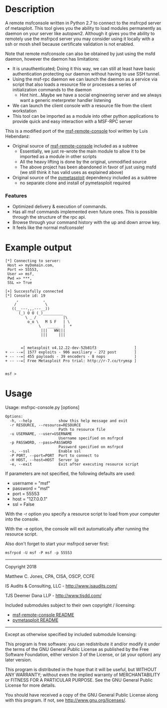 # Description
A remote msfconsole written in Python 2.7 to connect to the msfrcpd server of metasploit.
This tool gives you the ability to load modules permanently as daemon on your server like autopwn2.
Although it gives you the ability to remotely use the msfrpcd server you may consider using it locally with a ssh or mosh shell because certificate validation is not enabled.

Note that remote msfconsole can also be obtained by just using the msfd daemon, however the daemon has limitations:
 - It is unauthenticated; Doing it this way, we can still at least have basic authentication protecting our daemon without having to use SSH tunnel.
 - Using the msf-rpc daemon we can launch the daemon as a service via script that also loads a resource file or processes a series of initialization commands to the daemon
    - Hint hint...Maybe we have a social engineering server and we always want a generic meterpreter handler listening
 - We can launch the client console with a resource file from the client workstation
 - This tool can be imported as a module into other python applications to provide quick and easy interaction with a MSF-RPC server

This is a modified port of the [msf-remote-console](https://github.com/Luis-Hebendanz/msf-remote-console) tool written by Luis Hebendanz:
- Original source of [msf-remote-console](https://github.com/Luis-Hebendanz/msf-remote-console) included as a subtree
    - Essentially, we just re-wrote the main module to allow it to be imported as a module in other scripts
    - All the heavy lifting is done by the original, unmodified source
    - The above project has been abandoned in favor of just using msfd (we still think it has valid uses as explained above)
- Original source of the [pymetasploit](https://github.com/allfro/pymetasploit) dependency included as a subtree
    - no separate clone and install of pymetasploit required

### Features
- Optimized delivery & execution of commands.
- Has all msf commands implemented even future ones. This is possible through the structure of the rpc api.
- Browse through your command history with the up and down arrow key.
- It feels like the normal msfconsole!


# Example output
```
[*] Connecting to server:
 Host => myDomain.com,
 Port => 55553,
 User => msf,
 Pwd => ***,
 SSL => True

[+] Successfully connected
[*] Console id: 19
     ,           ,
    /             \
   ((__---,,,---__))
      (_) O O (_)_________
         \ _ /            |\
          o_o \   M S F   | \
               \   _____  |  *
                |||   WW|||
                |||     |||


       =[ metasploit v4.12.22-dev-52b81f3                 ]
+ -- --=[ 1577 exploits - 906 auxiliary - 272 post        ]
+ -- --=[ 455 payloads - 39 encoders - 8 nops             ]
+ -- --=[ Free Metasploit Pro trial: http://r-7.co/trymsp ]


msf > 
```

# Usage
Usage: msfrpc-console.py [options]
```
Options:
  -h, --help            show this help message and exit
  -r RESOURCE, --resource=RESOURCE
                        Path to resource file
  -u USERNAME, --user=USERNAME
                        Username specified on msfrpcd
  -p PASSWORD, --pass=PASSWORD
                        Password specified on msfrpcd
  -s, --ssl             Enable ssl
  -P PORT, --port=PORT  Port to connect to
  -H HOST, --host=HOST  Server ip
  -e, --exit            Exit after executing resource script
```
If parameters are not specified, the following defaults are used:
- username = "msf"
- password = "msf"
- port = 55553
- host = "127.0.0.1"
- ssl = False

With the -r option you specify a resource script to load from your computer into the console.

With the -e option, the console will exit automatically after running the resource script.

Also don't forget to start your msfrpcd server first:
```
msfrpcd -U msf -P msf -p 55553
```

--------------------------------------------------------------------------------

Copyright 2018

Matthew C. Jones, CPA, CISA, OSCP, CCFE

IS Audits & Consulting, LLC - <http://www.isaudits.com/>

TJS Deemer Dana LLP - <http://www.tjsdd.com/>

Included submodules subject to their own copyright / licensing:
- [msf-remote-console README](modules/msf-remote-console/README.md)
- [pymetasploit README](modules/pymetasploit/README.md)

--------------------------------------------------------------------------------

Except as otherwise specified by included submodule licensing:

This program is free software: you can redistribute it and/or modify it under
the terms of the GNU General Public License as published by the Free Software
Foundation, either version 3 of the License, or (at your option) any later
version.

This program is distributed in the hope that it will be useful, but WITHOUT ANY
WARRANTY; without even the implied warranty of MERCHANTABILITY or FITNESS FOR A
PARTICULAR PURPOSE. See the GNU General Public License for more details.

You should have received a copy of the GNU General Public License along with
this program. If not, see <http://www.gnu.org/licenses/>.
